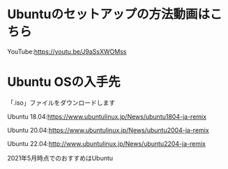 # Ubuntuのセットアップの方法動画はこちら
YouTube:https://youtu.be/J9aSsXWOMss

# Ubuntu OSの入手先
「.iso」ファイルをダウンロードします

Ubuntu 18.04:https://www.ubuntulinux.jp/News/ubuntu1804-ja-remix

Ubuntu 20.04:https://www.ubuntulinux.jp/News/ubuntu2004-ja-remix

Ubuntu 22.04:http://www.ubuntulinux.jp/News/ubuntu2204-ja-remix

2021年5月時点でのおすすめはUbuntu
